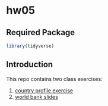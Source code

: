 # hw05


## Required Package 

```r
library(tidyverse)
```

## Introduction
This repo contains two class exercises:

1. [country profile exercise](country_profile.md)
1. [world bank slides](world_bank.html)